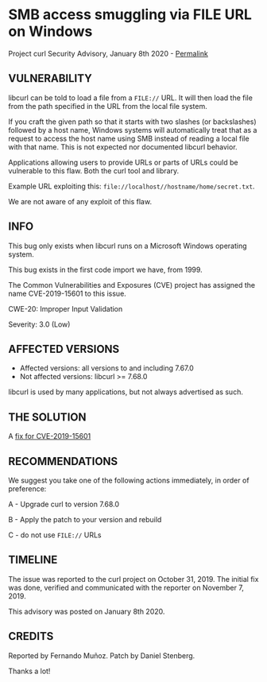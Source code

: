SMB access smuggling via FILE URL on Windows
============================================

Project curl Security Advisory, January 8th 2020 -
[Permalink](https://curl.haxx.se/docs/CVE-2019-15601.html)

VULNERABILITY
-------------

libcurl can be told to load a file from a `FILE://` URL. It will then load the
file from the path specified in the URL from the local file system.

If you craft the given path so that it starts with two slashes (or
backslashes) followed by a host name, Windows systems will automatically treat
that as a request to access the host name using SMB instead of reading a local
file with that name. This is not expected nor documented libcurl behavior.

Applications allowing users to provide URLs or parts of URLs could be
vulnerable to this flaw. Both the curl tool and library.

Example URL exploiting this: `file://localhost//hostname/home/secret.txt`.

We are not aware of any exploit of this flaw.

INFO
----

This bug only exists when libcurl runs on a Microsoft Windows operating
system.

This bug exists in the first code import we have, from 1999.

The Common Vulnerabilities and Exposures (CVE) project has assigned the name
CVE-2019-15601 to this issue.

CWE-20: Improper Input Validation

Severity: 3.0 (Low)

AFFECTED VERSIONS
-----------------

- Affected versions: all versions to and including 7.67.0
- Not affected versions: libcurl >= 7.68.0

libcurl is used by many applications, but not always advertised as such.

THE SOLUTION
------------

A [fix for CVE-2019-15601](https://github.com/curl/curl/commit/1b71bc532bde8621fd3260843f8197182a467ff2)

RECOMMENDATIONS
--------------

We suggest you take one of the following actions immediately, in order of
preference:

 A - Upgrade curl to version 7.68.0

 B - Apply the patch to your version and rebuild
 
 C - do not use `FILE://` URLs

TIMELINE
--------

The issue was reported to the curl project on October 31, 2019. The initial
fix was done, verified and communicated with the reporter on November 7, 2019.

This advisory was posted on January 8th 2020.

CREDITS
-------

Reported by Fernando Muñoz. Patch by Daniel Stenberg.

Thanks a lot!

